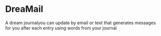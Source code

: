 # DreaMail
A dream journalyou can update by email or text that generates messages for you after each entry using words from your journal

